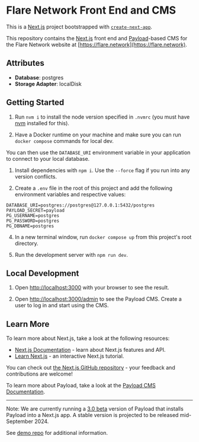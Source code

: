 # Flare Network Front End and CMS
This is a [Next.js](https://nextjs.org) project bootstrapped with [`create-next-app`](https://nextjs.org/docs/app/api-reference/cli/create-next-app).

This repository contains the [Next.js](https://nextjs.org/docs) front end and [Payload](https://payloadcms.com/docs/getting-started/what-is-payload)-based CMS for the Flare Network website at [https://flare.network](https://flare.network).


## Attributes

- **Database**: postgres
- **Storage Adapter**: localDisk

## Getting Started

1. Run `nvm i` to install the node version specified in `.nvmrc` (you must have [nvm](https://github.com/nvm-sh/nvm) installed for this).

1. Have a Docker runtime on your machine and make sure you can run `docker compose` commands for local dev.

You can then use the `DATABASE_URI` environment variable in your application to connect to your local database.

1. Install dependencies with `npm i`. Use the `--force` flag if you run into any version conflicts.

1. Create a `.env` file in the root of this project and add the following environment variables and respective values:

```
DATABASE_URI=postgres://postgres@127.0.0.1:5432/postgres
PAYLOAD_SECRET=payload
PG_USERNAME=postgres
PG_PASSWORD=postgres
PG_DBNAME=postgres
```

4. In a new terminal window, run `docker compose up` from this project's root directory. 

1. Run the development server with `npm run dev`.

## Local Development

1. Open [http://localhost:3000](http://localhost:3000) with your browser to see the result.

1. Open [http://localhost:3000/admin](http://localhost:3000/admin) to see the Payload CMS. Create a user to log in and start using the CMS.

## Learn More

To learn more about Next.js, take a look at the following resources:

- [Next.js Documentation](https://nextjs.org/docs) - learn about Next.js features and API.
- [Learn Next.js](https://nextjs.org/learn) - an interactive Next.js tutorial.

You can check out [the Next.js GitHub repository](https://github.com/vercel/next.js) - your feedback and contributions are welcome!

To learn more about Payload, take a look at the [Payload CMS Documentation](https://payloadcms.com/).

---

Note: We are currently running a [3.0 beta](https://payloadcms.com/blog/30-beta-install-payload-into-any-nextjs-app-with-one-line) version of Payload that installs Payload into a Next.js app. A stable version is projected to be released mid-September 2024.

See [demo repo](https://github.com/payloadcms/payload-3.0-demo) for additional information.
